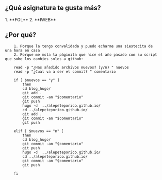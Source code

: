 <h2>¿Qué asignatura te gusta más?</h2>
1. **FOL**
2. **IWEB**

<h2>¿Por qué?</h2>

		1. Porque la tengo convalidada y puedo echarme una siestecita de una hora en casa
		2. Porque me mola la páginita que hice el año pasado con su script que sube los cambios solos a github:

		read -p "¿Has añadido archivos nuevos? (y/n) " nuevos
		read -p "¿Cual va a ser el commit? " comentario

		if [ $nuevos == "y" ]
		    then
		    cd blog_hugo/
		    git add .
		    git commit -am "$comentario"
		    git push
		    hugo -d  ../alepeteporico.github.io/
		    cd ../alepeteporico.github.io/
		    git add .
		    git commit -am "$comentario"
		    git push
	
		elif [ $nuevos == "n" ]
		    then
		    cd blog_hugo/
		    git commit -am "$comentario"
		    git push
		    hugo -d  ../alepeteporico.github.io/
		    cd ../alepeteporico.github.io/
		    git commit -am "$comentario"
		    git push

		fi

